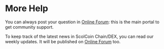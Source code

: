 # More Help

You can always post your question in [Online Forum](https://forum.scolcoin.com/): this is the main portal to get community support.

To keep track of the latest news in ScolCoin Chain/DEX, you can read our weekly updates. It will be published on [Online Forum](https://community.scolcoin.com) too.

